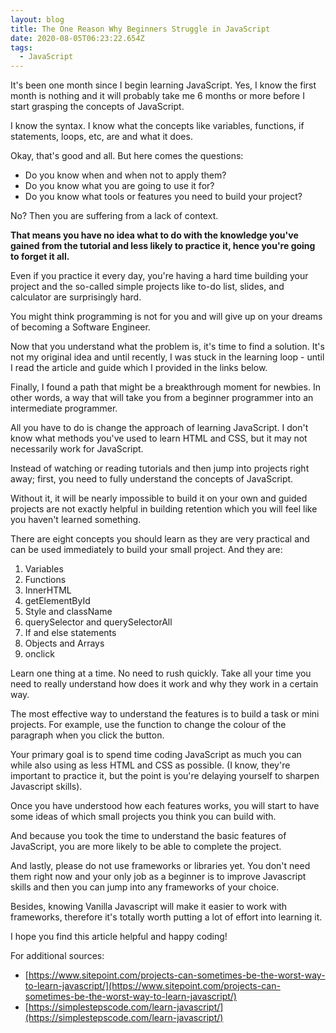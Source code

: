 ```yaml
---
layout: blog
title: The One Reason Why Beginners Struggle in JavaScript
date: 2020-08-05T06:23:22.654Z
tags:
  - JavaScript
---
```

It's been one month since I begin learning JavaScript. Yes, I know the first month is nothing and it will probably take me 6 months or more before I start grasping the concepts of JavaScript.

I know the syntax. I know what the concepts like variables, functions, if statements, loops, etc, are and what it does.

Okay, that's good and all. But here comes the questions:

- Do you know when and when not to apply them?
- Do you know what you are going to use it for?
- Do you know what tools or features you need to build your project?

No? Then you are suffering from a lack of context.

**That means you have no idea what to do with the knowledge you've gained from the tutorial and less likely to practice it, hence you're going to forget it all.**

Even if you practice it every day, you're having a hard time building your project and the so-called simple projects like to-do list, slides, and calculator are surprisingly hard.

You might think programming is not for you and will give up on your dreams of becoming a Software Engineer.

Now that you understand what the problem is, it's time to find a solution. It's not my original idea and until recently, I was stuck in the learning loop - until I read the article and guide which I provided in the links below.

Finally, I found a path that might be a breakthrough moment for newbies. In other words, a way that will take you from a beginner programmer into an intermediate programmer.

All you have to do is change the approach of learning JavaScript. I don't know what methods you've used to learn HTML and CSS, but it may not necessarily work for JavaScript.

Instead of watching or reading tutorials and then jump into projects right away; first, you need to fully understand the concepts of JavaScript.

Without it, it will be nearly impossible to build it on your own and guided projects are not exactly helpful in building retention which you will feel like you haven't learned something.

There are eight concepts you should learn as they are very practical and can be used immediately to build your small project. And they are:

1. Variables
2. Functions
3. InnerHTML
4. getElementById
5. Style and className
6. querySelector and querySelectorAll
7. If and else statements
8. Objects and Arrays
9. onclick

Learn one thing at a time. No need to rush quickly. Take all your time you need to really understand how does it work and why they work in a certain way.

The most effective way to understand the features is to build a task or mini projects. For example, use the function to change the colour of the paragraph when you click the button.

Your primary goal is to spend time coding JavaScript as much you can while also using as less HTML and CSS as possible. (I know, they're important to practice it, but the point is you're delaying yourself to sharpen Javascript skills).

Once you have understood how each features works, you will start to have some ideas of which small projects you think you can build with.

And because you took the time to understand the basic features of JavaScript, you are more likely to be able to complete the project.

And lastly, please do not use frameworks or libraries yet. You don't need them right now and your only job as a beginner is to improve Javascript skills and then you can jump into any frameworks of your choice.

Besides, knowing Vanilla Javascript will make it easier to work with frameworks, therefore it's totally worth putting a lot of effort into learning it.

I hope you find this article helpful and happy coding!

For additional sources:
- [https://www.sitepoint.com/projects-can-sometimes-be-the-worst-way-to-learn-javascript/](https://www.sitepoint.com/projects-can-sometimes-be-the-worst-way-to-learn-javascript/)
- [https://simplestepscode.com/learn-javascript/](https://simplestepscode.com/learn-javascript/)